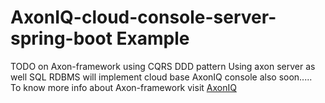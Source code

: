 # AxonIQ-cloud-console-server-spring-boot Example
TODO on Axon-framework using CQRS DDD pattern Using axon server as well SQL RDBMS will implement cloud base AxonIQ console also soon.....<br/>
To know more info about Axon-framework visit <a href="https://www.axoniq.io/" > AxonIQ </a> 
